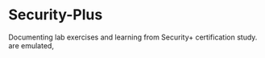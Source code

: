 # Security-Plus
Documenting lab exercises and learning from Security+ certification study. are emulated, 
